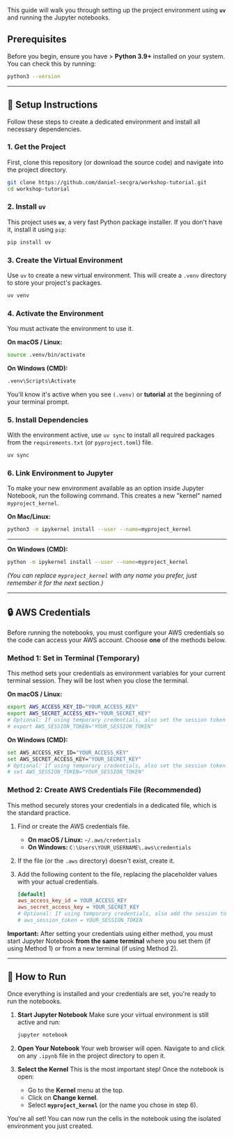 This guide will walk you through setting up the project environment using **`uv`** and running the Jupyter notebooks.

## Prerequisites

Before you begin, ensure you have \> **Python 3.9+** installed on your system. You can check this by running:

```bash
python3 --version
```

---

## 🚀 Setup Instructions

Follow these steps to create a dedicated environment and install all necessary dependencies.

### 1\. Get the Project

First, clone this repository (or download the source code) and navigate into the project directory.

```bash
git clone https://github.com/daniel-secgra/workshop-tutorial.git
cd workshop-tutorial
```

### 2\. Install `uv`

This project uses **`uv`**, a very fast Python package installer. If you don't have it, install it using `pip`:

```bash
pip install uv
```

### 3\. Create the Virtual Environment

Use `uv` to create a new virtual environment. This will create a `.venv` directory to store your project's packages.

```bash
uv venv
```

### 4\. Activate the Environment

You must activate the environment to use it.

**On macOS / Linux:**

```bash
source .venv/bin/activate
```

**On Windows (CMD):**

```bash
.venv\Scripts\Activate
```

You'll know it's active when you see `(.venv)` or **tutorial** at the beginning of your terminal prompt.

### 5\. Install Dependencies

With the environment active, use `uv sync` to install all required packages from the `requirements.txt` (or `pyproject.toml`) file.

```bash
uv sync
```

### 6\. Link Environment to Jupyter

To make your new environment available as an option inside Jupyter Notebook, run the following command. This creates a new "kernel" named `myproject_kernel`.

**On Mac/Linux:**

```bash
python3 -m ipykernel install --user --name=myproject_kernel
```

---

**On Windows (CMD):**

```bash
python -m ipykernel install --user --name=myproject_kernel
```

_(You can replace `myproject_kernel` with any name you prefer, just remember it for the next section.)_

---

## 🔒 AWS Credentials

Before running the notebooks, you must configure your AWS credentials so the code can access your AWS account. Choose **one** of the methods below.

### Method 1: Set in Terminal (Temporary)

This method sets your credentials as environment variables for your current terminal session. They will be lost when you close the terminal.

**On macOS / Linux:**

```bash
export AWS_ACCESS_KEY_ID="YOUR_ACCESS_KEY"
export AWS_SECRET_ACCESS_KEY="YOUR_SECRET_KEY"
# Optional: If using temporary credentials, also set the session token
# export AWS_SESSION_TOKEN="YOUR_SESSION_TOKEN"
```

**On Windows (CMD):**

```bash
set AWS_ACCESS_KEY_ID="YOUR_ACCESS_KEY"
set AWS_SECRET_ACCESS_KEY="YOUR_SECRET_KEY"
# Optional: If using temporary credentials, also set the session token
# set AWS_SESSION_TOKEN="YOUR_SESSION_TOKEN"
```

### Method 2: Create AWS Credentials File (Recommended)

This method securely stores your credentials in a dedicated file, which is the standard practice.

1.  Find or create the AWS credentials file.

    - **On macOS / Linux:** `~/.aws/credentials`
    - **On Windows:** `C:\Users\YOUR_USERNAME\.aws\credentials`

2.  If the file (or the `.aws` directory) doesn't exist, create it.

3.  Add the following content to the file, replacing the placeholder values with your actual credentials.

    ```ini
    [default]
    aws_access_key_id = YOUR_ACCESS_KEY
    aws_secret_access_key = YOUR_SECRET_KEY
    # Optional: If using temporary credentials, also add the session token
    # aws_session_token = YOUR_SESSION_TOKEN
    ```

**Important:** After setting your credentials using either method, you must start Jupyter Notebook **from the same terminal** where you set them (if using Method 1) or from a new terminal (if using Method 2).

---

## 🔬 How to Run

Once everything is installed and your credentials are set, you're ready to run the notebooks.

1.  **Start Jupyter Notebook**
    Make sure your virtual environment is still active and run:

    ```bash
    jupyter notebook
    ```

2.  **Open Your Notebook**
    Your web browser will open. Navigate to and click on any `.ipynb` file in the project directory to open it.

3.  **Select the Kernel**
    This is the most important step\! Once the notebook is open:

    - Go to the **Kernel** menu at the top.
    - Click on **Change kernel**.
    - Select **`myproject_kernel`** (or the name you chose in step 6).

You're all set\! You can now run the cells in the notebook using the isolated environment you just created.
